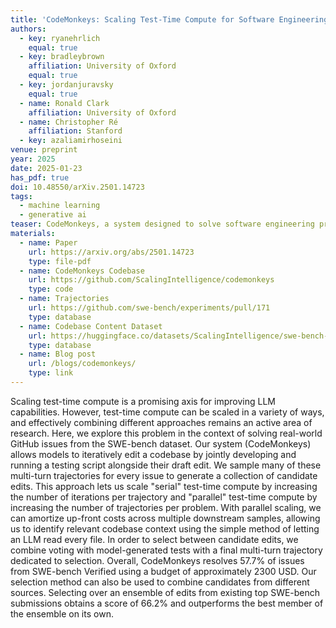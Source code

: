 ```yaml
---
title: 'CodeMonkeys: Scaling Test-Time Compute for Software Engineering'
authors:
  - key: ryanehrlich
    equal: true
  - key: bradleybrown
    affiliation: University of Oxford
    equal: true
  - key: jordanjuravsky
    equal: true
  - name: Ronald Clark
    affiliation: University of Oxford
  - name: Christopher Ré
    affiliation: Stanford
  - key: azaliamirhoseini
venue: preprint
year: 2025
date: 2025-01-23
has_pdf: true
doi: 10.48550/arXiv.2501.14723
tags:
  - machine learning
  - generative ai
teaser: CodeMonkeys, a system designed to solve software engineering problems by scaling test time compute.
materials:
  - name: Paper
    url: https://arxiv.org/abs/2501.14723
    type: file-pdf
  - name: CodeMonkeys Codebase
    url: https://github.com/ScalingIntelligence/codemonkeys
    type: code
  - name: Trajectories
    url: https://github.com/swe-bench/experiments/pull/171
    type: database
  - name: Codebase Content Dataset
    url: https://huggingface.co/datasets/ScalingIntelligence/swe-bench-verified-codebase-content
    type: database
  - name: Blog post
    url: /blogs/codemonkeys/
    type: link
---
```

Scaling test-time compute is a promising axis for improving LLM capabilities.
However, test-time compute can be scaled in a variety of ways, and effectively combining different approaches remains an active area of research.
Here, we explore this problem in the context of solving real-world GitHub issues from the SWE-bench dataset.
Our system (CodeMonkeys) allows models to iteratively edit a codebase by jointly developing and running a testing script alongside their draft edit.
We sample many of these multi-turn trajectories for every issue to generate a collection of candidate edits.
This approach lets us scale "serial" test-time compute by increasing the number of iterations per trajectory and "parallel" test-time compute by increasing the number of trajectories per problem.
With parallel scaling, we can amortize up-front costs across multiple downstream samples, allowing us to identify relevant codebase context using the simple method of letting an LLM read every file.
In order to select between candidate edits, we combine voting with model-generated tests with a final multi-turn trajectory dedicated to selection.
Overall, CodeMonkeys resolves 57.7% of issues from SWE-bench Verified using a budget of approximately 2300 USD.
Our selection method can also be used to combine candidates from different sources. Selecting over an ensemble of edits from existing top SWE-bench submissions obtains a score of 66.2% and outperforms the best member of the ensemble on its own.